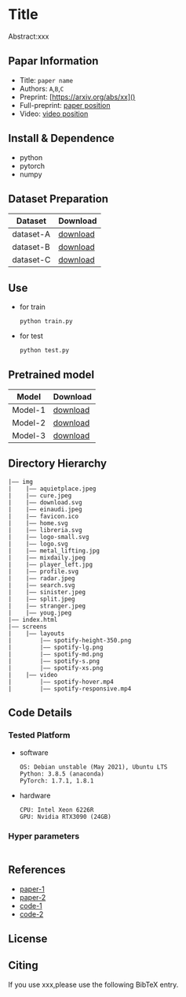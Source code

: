 Title
===
Abstract:xxx
## Papar Information
- Title:  `paper name`
- Authors:  `A`,`B`,`C`
- Preprint: [https://arxiv.org/abs/xx]()
- Full-preprint: [paper position]()
- Video: [video position]()

## Install & Dependence
- python
- pytorch
- numpy

## Dataset Preparation
| Dataset | Download |
| ---     | ---   |
| dataset-A | [download]() |
| dataset-B | [download]() |
| dataset-C | [download]() |

## Use
- for train
  ```
  python train.py
  ```
- for test
  ```
  python test.py
  ```
## Pretrained model
| Model | Download |
| ---     | ---   |
| Model-1 | [download]() |
| Model-2 | [download]() |
| Model-3 | [download]() |


## Directory Hierarchy
```
|—— img
|    |—— aquietplace.jpeg
|    |—— cure.jpeg
|    |—— download.svg
|    |—— einaudi.jpeg
|    |—— favicon.ico
|    |—— home.svg
|    |—— libreria.svg
|    |—— logo-small.svg
|    |—— logo.svg
|    |—— metal_lifting.jpg
|    |—— mixdaily.jpeg
|    |—— player_left.jpg
|    |—— profile.svg
|    |—— radar.jpeg
|    |—— search.svg
|    |—— sinister.jpeg
|    |—— split.jpeg
|    |—— stranger.jpeg
|    |—— youg.jpeg
|—— index.html
|—— screens
|    |—— layouts
|        |—— spotify-height-350.png
|        |—— spotify-lg.png
|        |—— spotify-md.png
|        |—— spotify-s.png
|        |—— spotify-xs.png
|    |—— video
|        |—— spotify-hover.mp4
|        |—— spotify-responsive.mp4
```
## Code Details
### Tested Platform
- software
  ```
  OS: Debian unstable (May 2021), Ubuntu LTS
  Python: 3.8.5 (anaconda)
  PyTorch: 1.7.1, 1.8.1
  ```
- hardware
  ```
  CPU: Intel Xeon 6226R
  GPU: Nvidia RTX3090 (24GB)
  ```
### Hyper parameters
```
```
## References
- [paper-1]()
- [paper-2]()
- [code-1](https://github.com)
- [code-2](https://github.com)
  
## License

## Citing
If you use xxx,please use the following BibTeX entry.
```
```
